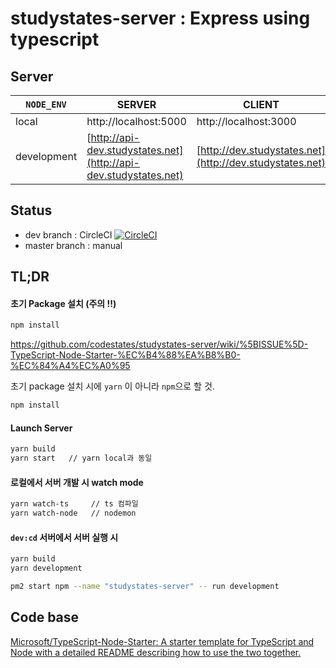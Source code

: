 # studystates-server : Express using typescript

## Server

| `NODE_ENV`  | SERVER                                                           | CLIENT                                                   | `REACT_APP_` |
| ----------- | ---------------------------------------------------------------- | -------------------------------------------------------- | ------------ |
| local       | http://localhost:5000                                            | http://localhost:3000                                    |              |
| development | [http://api-dev.studystates.net](http://api-dev.studystates.net) | [http://dev.studystates.net](http://dev.studystates.net) |              |

## Status

- dev branch : CircleCI [![CircleCI](https://circleci.com/gh/codestates/studystates-server/tree/dev.svg?style=svg&circle-token=e988f2482f1313e0473c65b8d610463eb55f5ea9)](https://circleci.com/gh/codestates/studystates-server/tree/dev)
- master branch : manual

## TL;DR

#### 초기 Package 설치 (주의 !!)

```bash
npm install
```

https://github.com/codestates/studystates-server/wiki/%5BISSUE%5D-TypeScript-Node-Starter-%EC%B4%88%EA%B8%B0-%EC%84%A4%EC%A0%95

초기 package 설치 시에 `yarn` 이 아니라 `npm`으로 할 것.

```bash
npm install
```

#### Launch Server

```bash
yarn build
yarn start   // yarn local과 동일
```

#### 로컬에서 서버 개발 시 watch mode

```bash
yarn watch-ts     // ts 컴파일
yarn watch-node   // nodemon
```

#### `dev:cd` 서버에서 서버 실행 시

```bash
yarn build
yarn development

pm2 start npm --name "studystates-server" -- run development
```

## Code base

[Microsoft/TypeScript-Node-Starter: A starter template for TypeScript and Node with a detailed README describing how to use the two together.](https://github.com/Microsoft/TypeScript-Node-Starter)
